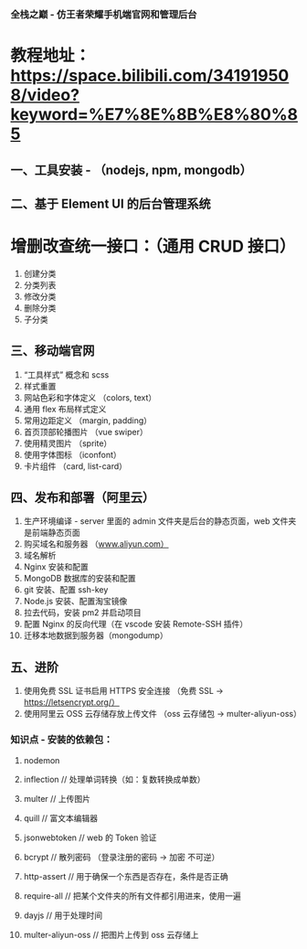 ### 全栈之巅 - 仿王者荣耀手机端官网和管理后台
# 教程地址：https://space.bilibili.com/341919508/video?keyword=%E7%8E%8B%E8%80%85

## 一、工具安装 - （nodejs, npm, mongodb）


## 二、基于 Element UI 的后台管理系统
# 增删改查统一接口：（通用 CRUD 接口）
1. 创建分类
2. 分类列表
3. 修改分类
4. 删除分类
5. 子分类


## 三、移动端官网
1. “工具样式” 概念和 scss
2. 样式重置
3. 网站色彩和字体定义 （colors, text）
4. 通用 flex 布局样式定义
5. 常用边距定义 （margin, padding）
6. 首页顶部轮播图片 （vue swiper）
7. 使用精灵图片 （sprite）
8. 使用字体图标 （iconfont）
9. 卡片组件 （card, list-card）


## 四、发布和部署（阿里云）

1. 生产环境编译 - server 里面的 admin 文件夹是后台的静态页面，web 文件夹是前端静态页面
2. 购买域名和服务器  （www.aliyun.com）
3. 域名解析
4. Nginx 安装和配置
5. MongoDB 数据库的安装和配置
6. git 安装、配置 ssh-key
7. Node.js 安装、配置淘宝镜像
8. 拉去代码，安装 pm2 并启动项目
9. 配置 Nginx 的反向代理（在 vscode 安装 Remote-SSH 插件）
10. 迁移本地数据到服务器（mongodump）

## 五、进阶
1. 使用免费 SSL 证书启用 HTTPS 安全连接 （免费 SSL -> https://letsencrypt.org/）
2. 使用阿里云 OSS 云存储存放上传文件 （oss 云存储包 -> multer-aliyun-oss）


### 知识点 - 安装的依赖包： 

1. nodemon

2. inflection     // 处理单词转换（如：复数转换成单数）

3. multer         // 上传图片

4. quill          // 富文本编辑器 

5. jsonwebtoken   // web 的 Token 验证

6. bcrypt         // 散列密码 （登录注册的密码 -> 加密  不可逆）

7. http-assert    // 用于确保一个东西是否存在，条件是否正确

8. require-all    // 把某个文件夹的所有文件都引用进来，使用一遍

9. dayjs          // 用于处理时间

10. multer-aliyun-oss   // 把图片上传到 oss 云存储上 



